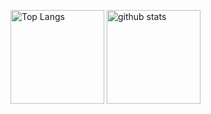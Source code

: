 <p align="left"> 
  <img alt="Top Langs" height="150px" src="https://github-readme-stats.vercel.app/api/top-langs/?username=MasakiChujyo&layout=compact&count_private=true&show_icons=true&theme=onedark" />
  <img alt="github stats" height="150px" src="https://github-readme-stats.vercel.app/api?username=MasakiChujyo&count_private=true&theme=onedark&show_icons=ture" />
</p>
